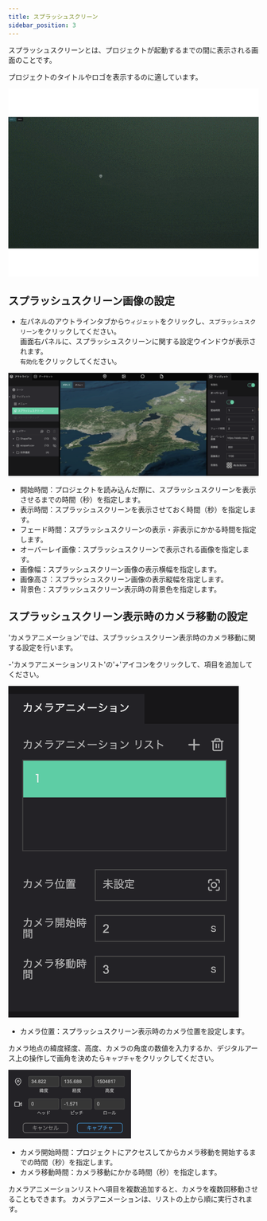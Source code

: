 ```yaml
---
title: スプラッシュスクリーン
sidebar_position: 3
---
```


スプラッシュスクリーンとは、プロジェクトが起動するまでの間に表示される画面のことです。

プロジェクトのタイトルやロゴを表示するのに適しています。

![](./img/3_001.gif)

## スプラッシュスクリーン画像の設定

- 左パネルのアウトラインタブから`ウィジェット`をクリックし、`スプラッシュスクリーン`をクリックしてください。  
画面右パネルに、スプラッシュスクリーンに関する設定ウインドウが表示されます。  
`有効化`をクリックしてください。

![](./img/3_002.png)

- 開始時間：プロジェクトを読み込んだ際に、スプラッシュスクリーンを表示させるまでの時間（秒）を指定します。
- 表示時間：スプラッシュスクリーンを表示させておく時間（秒）を指定します。
- フェード時間：スプラッシュスクリーンの表示・非表示にかかる時間を指定します。
- オーバーレイ画像：スプラッシュスクリーンで表示される画像を指定します。
- 画像幅：スプラッシュスクリーン画像の表示横幅を指定します。
- 画像高さ：スプラッシュスクリーン画像の表示縦幅を指定します。
- 背景色：スプラッシュスクリーン表示時の背景色を指定します。

## スプラッシュスクリーン表示時のカメラ移動の設定

'カメラアニメーション'では、スプラッシュスクリーン表示時のカメラ移動に関する設定を行います。

-'カメラアニメーションリスト'の'+'アイコンをクリックして、項目を追加してください。

![](./img/3_003.png)

- カメラ位置：スプラッシュスクリーン表示時のカメラ位置を設定します。

カメラ地点の緯度経度、高度、カメラの角度の数値を入力するか、デジタルアース上の操作しで画角を決めたら`キャプチャ`をクリックしてください。

![](./img/3_004.png)

- カメラ開始時間：プロジェクトにアクセスしてからカメラ移動を開始するまでの時間（秒）を指定します。
- カメラ移動時間：カメラ移動にかかる時間（秒）を指定します。


カメラアニメーションリストへ項目を複数追加すると、カメラを複数回移動させることもできます。
カメラアニメーションは、リストの上から順に実行されます。